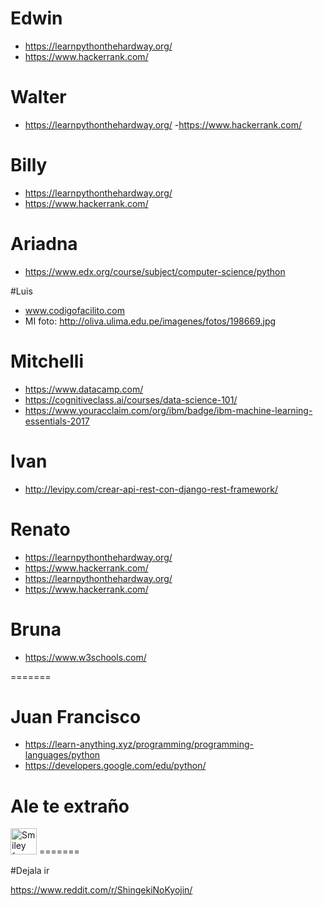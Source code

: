 ﻿
# Edwin
- https://learnpythonthehardway.org/
- https://www.hackerrank.com/

# Walter
- https://learnpythonthehardway.org/
-https://www.hackerrank.com/

# Billy
- https://learnpythonthehardway.org/
- https://www.hackerrank.com/


# Ariadna
- https://www.edx.org/course/subject/computer-science/python

#Luis
- www.codigofacilito.com
- MI foto:
http://oliva.ulima.edu.pe/imagenes/fotos/198669.jpg

# Mitchelli
- https://www.datacamp.com/
- https://cognitiveclass.ai/courses/data-science-101/
- https://www.youracclaim.com/org/ibm/badge/ibm-machine-learning-essentials-2017

# Ivan
- http://levipy.com/crear-api-rest-con-django-rest-framework/

# Renato
- https://learnpythonthehardway.org/
- https://www.hackerrank.com/
- https://learnpythonthehardway.org/
- https://www.hackerrank.com/

# Bruna
- https://www.w3schools.com/

=======

# Juan Francisco
- https://learn-anything.xyz/programming/programming-languages/python
- https://developers.google.com/edu/python/

# Ale te extraño

<img src="http://imagenpng.com/wp-content/uploads/2015/03/corazon-roto-facebook-6.jpg" alt="Smiley face" height="42" width="42">
=======

#Dejala ir

https://www.reddit.com/r/ShingekiNoKyojin/
